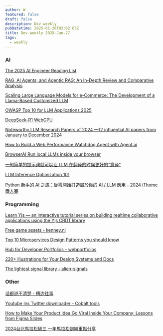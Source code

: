 ```yaml
---
author: W
featured: false
draft: false
description: Dev weekly
pubDatetime: 2025-01-26T02:02:03Z
title: Dev weekly 2025-Jan-27
tags:
  - weekly
---
```


### AI

[The 2025 AI Engineer Reading List](https://www.latent.space/p/2025-papers)

[RAG, AI Agents, and Agentic RAG: An In-Depth Review and Comparative Analysis](https://www.digitalocean.com/community/conceptual-articles/rag-ai-agents-agentic-rag-comparative-analysis)

[Scaling Large Language Models for e-Commerce: The Development of a Llama-Based Customized LLM](https://innovation.ebayinc.com/tech/features/scaling-large-language-models-for-e-commerce-the-development-of-a-llama-based-customized-llm-for-e-commerce/)

[OWASP Top 10 for LLM Applications 2025](https://genai.owasp.org/resource/owasp-top-10-for-llm-applications-2025/)

[DeepSeek-R1 WebGPU](https://huggingface.co/spaces/webml-community/deepseek-r1-webgpu)

[Noteworthy LLM Research Papers of 2024 —12 influential AI papers from January to December 2024](https://sebastianraschka.com/blog/2025/llm-research-2024.html)

[How to Build a Web Performance Watchdog Agent with Agent.ai](https://tympanus.net/codrops/2025/01/23/how-to-build-a-web-performance-watchdog-agent-with-agent-ai/)

[BrowserAI Run local LLMs inside your browser ](https://github.com/sauravpanda/BrowserAI)

[一句简单的提示词就可以让 LLM 在翻译的时候更好的“意译”](https://baoyu.io/blog/llm-translation-better-idiom)

[LLM Inference Optimization 101](https://www.digitalocean.com/community/tutorials/llm-inference-optimization)

[Python 新手的 AI 之旅：從零開始打造屬於你的 AI / LLM 應用 - 2024 iThome 鐵人賽](https://ithelp.ithome.com.tw/users/20168885/ironman/7699)

[]()

### Programming

[Learn Yjs — an interactive tutorial series on building realtime collaborative applications using the Yjs CRDT library](https://learn.yjs.dev/)

[Free game assets - kenney.nl](https://www.kenney.nl/)

[Top 10 Microservices Design Patterns you should know](https://medium.com/@sylvain.tiset/top-10-microservices-design-patterns-you-should-know-1bac6a7d6218)

[Hub for Developer Portfolios - webportfolios](https://www.webportfolios.dev/)

[220+ Illustrations for Your Design Systems and Docs](https://illustrations.saas-ui.dev/)

[The lightest signal library - alien-signals](https://github.com/stackblitz/alien-signals)

[]()

### Other

[话都说不清楚 - 槽边往事](https://mp.weixin.qq.com/s?__biz=MjM5MjAzODU2MA%3D%3D&abtest_cookie=AAACAA%3D%3D&ascene=56&chksm=bc005dff3ad5583b577b7c81b50a776d3f7100806983d136408b62cb8d82adae2653459406fe&clicktime=1737450194&countrycode=CN&devicetype=android-34&enterid=1737450194&exportkey=n_ChQIAhIQvUqBwx24wJq7dIK%2FIXYznRLjAQIE97dBBAEAAAAAAOtLMoriupIAAAAOpnltbLcz9gKNyK89dVj0wZu0GN42rLOAEQUNkTHeStaD0OVjLUf2P9o5ef%2F6tqLHq2AW8hjhCDHS1pwkYjeBtBaMYKH%2FDLRjbTLdelgUwv5O0xHlrhqdVuNxK%2FqgTnoqXq0223YsT5vMSTTA%2Fk5O5md8C8Z2DbgtMuJ82eZI4YqM523P%2Ba7KyaVd7Buc9EQQbNWw6ybDxPNQmPfqI9YM820uUmp6qui21pkOmGwugF4iOqam%2B7HZk6QEzTzEQfwNaYZLL14yjpFVvvFt&fasttmpl_flag=0&fasttmpl_fullversion=7568824-zh_CN-zip&fasttmpl_type=0&finder_biz_enter_id=4&flutter_pos=7&idx=1&lang=zh_CN&mid=2652802386&nettype=3gnet&pass_ticket=NLVIB0C8Q%2Ff4tgAp2iSqirtCO4ET04EgCumRxDieBkKuioJ1haDfA44HNmeg6V37&ranksessionid=1737450021&realreporttime=1737450194927&scene=90&session_us=gh_54c735218a29&sessionid=1737449522&sn=0d21a7e36a2a13a0df58fe2eadf12710&subscene=93&utm_source=pocket_shared&version=2800383a&wx_header=3&xtrack=1)

[Youtube Ins Twitter downloader - Cobalt tools](https://cobalt.tools/)

[How to Make Your Product Idea Go Viral Inside Your Company: Lessons from Figma Slides](https://review.firstround.com/how-to-make-your-product-idea-go-viral-inside-your-company-lessons-from-figma-slides/)

[2024台北馬拉松破三 一年馬拉松訓練重點分享](https://www.youtube.com/watch?v=r413Af-HM6c)

[]()

[]()

[]()

[]()

[]()

[]()

[]()

[]()

[]()

[]()

[]()

[]()

[]()

[]()

[]()

[]()

[]()

[]()

[]()

[]()

[]()

[]()

[]()

[]()

[]()

[]()

[]()

[]()

[]()

[]()

[]()

[]()

[]()

[]()

[]()

[]()

[]()

[]()

[]()

[]()

[]()

[]()

[]()

[]()

[]()

[]()

[]()

[]()

[]()

[]()

[]()

[]()

[]()

[]()

[]()

[]()

[]()

[]()

[]()

[]()

[]()

[]()

[]()

[]()

[]()

[]()

[]()

[]()

[]()

[]()

[]()

[]()

[]()

[]()

[]()

[]()

[]()

[]()

[]()

[]()

[]()

[]()

[]()

[]()

[]()

[]()

[]()

[]()

[]()

[]()

[]()

[]()

[]()

[]()
